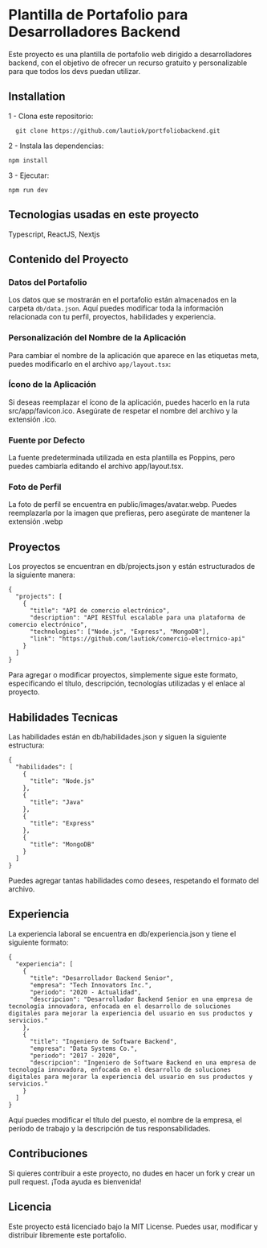 # Plantilla de Portafolio para Desarrolladores Backend

Este proyecto es una plantilla de portafolio web dirigido a desarrolladores backend, con el objetivo de ofrecer un recurso gratuito y personalizable para que todos los devs puedan utilizar.

## Installation

1 - Clona este repositorio:

```
  git clone https://github.com/lautiok/portfoliobackend.git
```

2 - Instala las dependencias:

```
npm install
```

3 - Ejecutar:

```
npm run dev
```

## Tecnologias usadas en este proyecto

Typescript, ReactJS, Nextjs

## Contenido del Proyecto

### Datos del Portafolio

Los datos que se mostrarán en el portafolio están almacenados en la carpeta `db/data.json`. Aquí puedes modificar toda la información relacionada con tu perfil, proyectos, habilidades y experiencia.

### Personalización del Nombre de la Aplicación

Para cambiar el nombre de la aplicación que aparece en las etiquetas meta, puedes modificarlo en el archivo `app/layout.tsx`:

### Ícono de la Aplicación

Si deseas reemplazar el ícono de la aplicación, puedes hacerlo en la ruta src/app/favicon.ico. Asegúrate de respetar el nombre del archivo y la extensión .ico.

### Fuente por Defecto

La fuente predeterminada utilizada en esta plantilla es Poppins, pero puedes cambiarla editando el archivo app/layout.tsx.

### Foto de Perfil

La foto de perfil se encuentra en public/images/avatar.webp. Puedes reemplazarla por la imagen que prefieras, pero asegúrate de mantener la extensión .webp

## Proyectos

Los proyectos se encuentran en db/projects.json y están estructurados de la siguiente manera:

```
{
  "projects": [
    {
      "title": "API de comercio electrónico",
      "description": "API RESTful escalable para una plataforma de comercio electrónico",
      "technologies": ["Node.js", "Express", "MongoDB"],
      "link": "https://github.com/lautiok/comercio-electrnico-api"
    }
  ]
}
```

Para agregar o modificar proyectos, simplemente sigue este formato, especificando el título, descripción, tecnologías utilizadas y el enlace al proyecto.

## Habilidades Tecnicas

Las habilidades están en db/habilidades.json y siguen la siguiente estructura:

```
{
  "habilidades": [
    {
      "title": "Node.js"
    },
    {
      "title": "Java"
    },
    {
      "title": "Express"
    },
    {
      "title": "MongoDB"
    }
  ]
}
```

Puedes agregar tantas habilidades como desees, respetando el formato del archivo.

## Experiencia

La experiencia laboral se encuentra en db/experiencia.json y tiene el siguiente formato:

```
{
  "experiencia": [
    {
      "title": "Desarrollador Backend Senior",
      "empresa": "Tech Innovators Inc.",
      "periodo": "2020 - Actualidad",
      "descripcion": "Desarrollador Backend Senior en una empresa de tecnología innovadora, enfocada en el desarrollo de soluciones digitales para mejorar la experiencia del usuario en sus productos y servicios."
    },
    {
      "title": "Ingeniero de Software Backend",
      "empresa": "Data Systems Co.",
      "periodo": "2017 - 2020",
      "descripcion": "Ingeniero de Software Backend en una empresa de tecnología innovadora, enfocada en el desarrollo de soluciones digitales para mejorar la experiencia del usuario en sus productos y servicios."
    }
  ]
}
```

Aquí puedes modificar el título del puesto, el nombre de la empresa, el período de trabajo y la descripción de tus responsabilidades.

## Contribuciones

Si quieres contribuir a este proyecto, no dudes en hacer un fork y crear un pull request. ¡Toda ayuda es bienvenida!

## Licencia

Este proyecto está licenciado bajo la MIT License. Puedes usar, modificar y distribuir libremente este portafolio.
